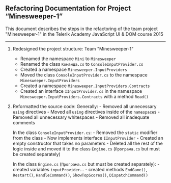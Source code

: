 Refactoring Documentation for Project “Minesweeper-1”
------------------------------------------------------
This document describes the steps in the refactoring of the team project "Minesweeper-1" 
in the Telerik Academy JavaScript UI & DOM course 2015

------------------------------------------------------
1. Redesigned the project structure: Team "Minesweeper-1"
	- Renamed the namespace `Mini` to `Minesweeper`
	- Renamed the class `Команда.cs` to `ConsoleInputProvider.cs`
	- Created a namespace `Minesweeper.InputProviders`
	- Moved the class `ConsoleInputProvider.cs` to the namespace `Minesweeper.InputProviders`
	- Created a namespace `Minesweeper.InputProviders.Contracts`
	- Created an interface `IInputProvider.cs` in the namespace `Minesweeper.InputProviders.Contracts` with a method `Read()`

2. Reformatted the source code:
	Generally:
		- Removed all unnecessary `using` directives
		- Moved all `using` directives inside of the `namespace`s
		- Removed all unnecessary whitespaces
		- Removed all inadequate comments

	In the class `ConsoleInputProvider.cs`:
		- Removed the `static` modifier from the class
		- Now implements interface `IInputProvider`
		- Created an empty constructor that takes no parameters
		- Deleted all the rest of the logic inside and moved it to the class `Engine.cs` (`Програма.cs` but must be created separately)

	In the class `Engine.cs` (`Програма.cs` but must be created separately):
		- created variables `inputProvider`...
		- created methods `EndGame()`, `Restart()`, `HandleCommand()`, `ShowTopScores()`, `DispatchCommand()`
